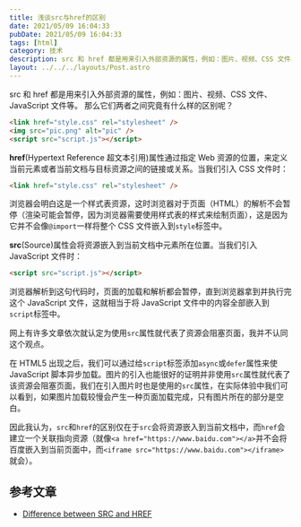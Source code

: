 ```yaml
---
title: 浅谈src与href的区别
date: 2021/05/09 16:04:33
pubDate: 2021/05/09 16:04:33
tags: [html]
category: 技术
description: src 和 href 都是用来引入外部资源的属性，例如：图片、视频、CSS 文件、JavaScript 文件等。那么它们两者之间究竟有什么样的区别呢？
layout: ../../../layouts/Post.astro
---
```


src 和 href 都是用来引入外部资源的属性，例如：图片、视频、CSS 文件、JavaScript 文件等。
那么它们两者之间究竟有什么样的区别呢？

```html
<link href="style.css" rel="stylesheet" />
<img src="pic.png" alt="pic" />
<script src="script.js"></script>
```

**href**(Hypertext Reference 超文本引用)属性通过指定 Web 资源的位置，来定义当前元素或者当前文档与目标资源之间的链接或关系。当我们引入 CSS 文件时：

```html
<link href="style.css" rel="stylesheet" />
```

浏览器会明白这是一个样式表资源，这时浏览器对于页面（HTML）的解析不会暂停（渲染可能会暂停，因为浏览器需要使用样式表的样式来绘制页面），这是因为它并不会像`@import`一样将整个 CSS 文件嵌入到`style`标签中。

**src**(Source)属性会将资源嵌入到当前文档中元素所在位置。当我们引入 JavaScript 文件时：

```html
<script src="script.js"></script>
```

浏览器解析到这句代码时，页面的加载和解析都会暂停，直到浏览器拿到并执行完这个 JavaScript 文件，这就相当于将 JavaScript 文件中的内容全部嵌入到`script`标签中。

网上有许多文章依次就认定为使用`src`属性就代表了资源会阻塞页面，我并不认同这个观点。

在 HTML5 出现之后，我们可以通过给`script`标签添加`async`或`defer`属性来使 JavaScript 脚本异步加载。图片的引入也能很好的证明并非使用`src`属性就代表了该资源会阻塞页面，我们在引入图片时也是使用的`src`属性，在实际体验中我们可以看到，如果图片加载较慢会产生一种页面加载完成，只有图片所在的部分是空白。

因此我认为，`src`和`href`的区别仅在于`src`会将资源嵌入到当前文档中，而`href`会建立一个关联指向资源（就像`<a href="https://www.baidu.com"></a>`并不会将百度嵌入到当前页面中，而`<iframe src="https://www.baidu.com"></iframe>`就会）。

## 参考文章

- [Difference between SRC and HREF](https://stackoverflow.com/questions/3395359/difference-between-src-and-href)

